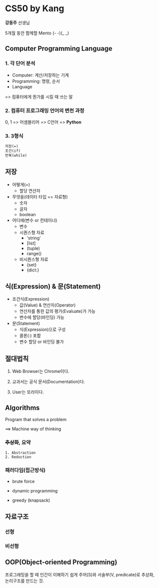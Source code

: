# CS50 by Kang

**강동주** 선생님

5개월 동안 함께할 Mento (- -)(_ _)



## Computer Programming Language

### 1. 각 단어 분석

* Computer: 계산/저장하는 기계
* Programming: 명령, 순서
* Language

=> 컴퓨터에게 뭔가를 시킬 때 쓰는 말



### 2. 컴퓨터 프로그래밍 언어의 변천 과정

0, 1 => 어셈블리어 => C언어 => __Python__



### 3. 3형식

```html
저장(=)
조건(if)
반복(while)
```



## 저장
- 어떻게(=)
    - 할당 연산자
- 무엇을(데이터 타입 == 자료형)
    - 숫자
    - 글자
    - boolean
- 어디에(변수 or 컨테이너)
    - 변수
    - 시퀀스형 자료
        - 'string'
        - [list]
        - (tuple)
        - range()
    - 비시퀀스형 자료
        - {set}
        - {dict:}



## 식(Expression) & 문(Statement)
- 조건식(Expression)
    - 값(Value) & 연산자(Operator)
    - 연산자를 통한 값의 평가(Evaluate)가 가능
    - 변수에 할당(바인딩) 가능
- 문(Statement)
    - 식(Expression)으로 구성
    - 콜론(:) 포함
    - 변수 할당 or 바인딩 불가



## 절대법칙

1. Web Browser는 Chrome이다.

2. 교과서는 공식 문서(Documentation)다.

3. User는 또라이다.



## Algorithms

Program that solves a problem

==> Machine way of thinking

### ~~추상화~~, 요약

    1. Abstraction
    2. Reduction

### 패러다임(접근방식)

- brute force

- dynamic programming

- greedy (knapsack)



## 자료구조

### 선형

### 비선형



## OOP(Object-oriented Programming)

프로그래밍을 할 때 인간이 이해하기 쉽게 주어(S)와 서술부(V, predicate)로 추상화, 논리구조를 만드는 것.

